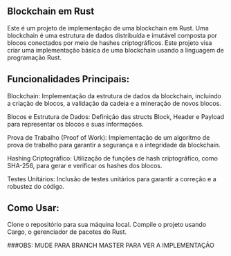 ## Blockchain em Rust
Este é um projeto de implementação de uma blockchain em Rust. Uma blockchain é uma estrutura de dados distribuída e imutável composta por blocos conectados por meio de hashes criptográficos. Este projeto visa criar uma implementação básica de uma blockchain usando a linguagem de programação Rust.

## Funcionalidades Principais:
Blockchain: Implementação da estrutura de dados da blockchain, incluindo a criação de blocos, a validação da cadeia e a mineração de novos blocos.

Blocos e Estrutura de Dados: Definição das structs Block, Header e Payload para representar os blocos e suas informações.

Prova de Trabalho (Proof of Work): Implementação de um algoritmo de prova de trabalho para garantir a segurança e a integridade da blockchain.

Hashing Criptográfico: Utilização de funções de hash criptográfico, como SHA-256, para gerar e verificar os hashes dos blocos.

Testes Unitários: Inclusão de testes unitários para garantir a correção e a robustez do código.

## Como Usar:
Clone o repositório para sua máquina local.
Compile o projeto usando Cargo, o gerenciador de pacotes do Rust.

###OBS: MUDE PARA BRANCH MASTER PARA VER A IMPLEMENTAÇÃO 
